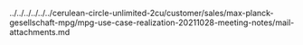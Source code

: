 ../../../../../../cerulean-circle-unlimited-2cu/customer/sales/max-planck-gesellschaft-mpg/mpg-use-case-realization-20211028-meeting-notes/mail-attachments.md
